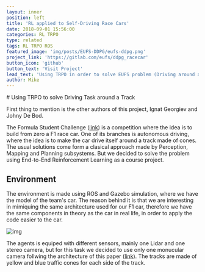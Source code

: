 ```yaml
---
layout: inner
position: left
title: 'RL applied to Self-Driving Race Cars'
date: 2018-09-01 15:56:00
categories: RL TRPO
type: related
tags: RL TRPO ROS
featured_image: 'img/posts/EUFS-DDPG/eufs-ddpg.png'
project_link: 'https://gitlab.com/eufs/ddpg_racecar'
button_icon: 'github'
button_text: 'Visit Project'
lead_text: 'Using TRPO in order to solve EUFS problem (Driving around a track)'
author: Mike
---
```


# Using TRPO to solve Driving Task around a Track

First thing to mention is the other authors of this project, Ignat Georgiev and Johny De Bod.

The Formula Student Challenge ([link](https://www.imeche.org/events/formula-student)) is a competition where the idea is to build from zero a F1 race car. One of its branches is autonomous driving, where the idea is to make the car drive itself around a track made of cones. The usual solutions come form a clasical approach made by Perception, Mapping and Planning subsystems. But we decided to solve the problem using End-to-End Reinforcement Learning as a course project.

## Environment

The environment is made using ROS and Gazebo simulation, where we have the model of the team's car. The reason behind it is that we are interesting in mimiquing the same architecture used for our F1 car, therefore we have the same components in theory as the car in real life, in order to apply the code easier to the car. 

![img](/site/img/EUFS-DDPG/eufs-ddpg.png)

The agents is equiped with different sensors, mainly one Lidar and one stereo camera, but for this task we decided to use only one monucular camera follwing the architecture of this paper ([link](https://arxiv.org/abs/1807.00412)). The tracks are made of yellow and blue traffic cones for each side of the track.
